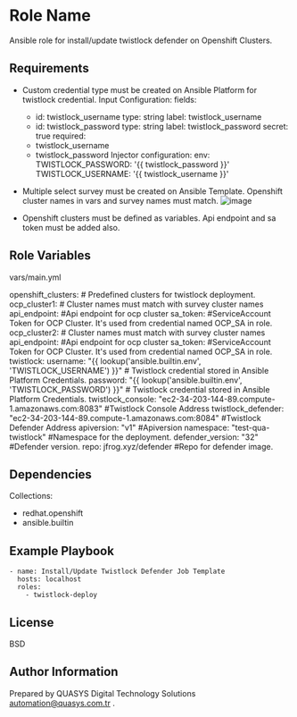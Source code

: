 Role Name
=========

Ansible role for install/update twistlock defender on Openshift Clusters.

Requirements
------------

- Custom credential type must be created on Ansible Platform for twistlock credential.
Input Configuration:
fields:
  - id: twistlock_username
    type: string
    label: twistlock_username
  - id: twistlock_password
    type: string
    label: twistlock_password
    secret: true
required:
  - twistlock_username
  - twistlock_password
Injector configuration:
env:
  TWISTLOCK_PASSWORD: '{{ twistlock_password }}'
  TWISTLOCK_USERNAME: '{{ twistlock_username }}'

- Multiple select survey must be created on Ansible Template. Openshift cluster names in vars and survey names must match.
![image](https://github.com/user-attachments/assets/dcd6d264-95b9-432c-b999-4a689f885f99)

- Openshift clusters must be defined as variables. Api endpoint and sa token must be added also.

Role Variables
--------------

vars/main.yml

openshift_clusters:   # Predefined clusters for twistlock deployment.
  ocp_cluster1:  # Cluster names must match with survey cluster names
    api_endpoint: #Api endpoint for ocp cluster
    sa_token:  #ServiceAccount Token for OCP Cluster. It's used from credential named OCP_SA in role.
  ocp_cluster2: # Cluster names must match with survey cluster names
    api_endpoint: #Api endpoint for ocp cluster
    sa_token: #ServiceAccount Token for OCP Cluster. It's used from credential named OCP_SA in role.
twistlock:
  username: "{{ lookup('ansible.builtin.env', 'TWISTLOCK_USERNAME') }}"  # Twistlock credential stored in Ansible Platform Credentials.
  password: "{{ lookup('ansible.builtin.env', 'TWISTLOCK_PASSWORD') }}"  # Twistlock credential stored in Ansible Platform Credentials.
twistlock_console: "ec2-34-203-144-89.compute-1.amazonaws.com:8083" #Twistlock Console Address
twistlock_defender: "ec2-34-203-144-89.compute-1.amazonaws.com:8084" #Twistlock Defender Address
apiversion: "v1" #Apiversion
namespace: "test-qua-twistlock"  #Namespace for the deployment.
defender_version: "32"  #Defender version.
repo: jfrog.xyz/defender #Repo for defender image.

Dependencies
------------
Collections:
- redhat.openshift
- ansible.builtin

Example Playbook
----------------

    - name: Install/Update Twistlock Defender Job Template
      hosts: localhost
      roles:
        - twistlock-deploy

License
-------

BSD

Author Information
------------------

Prepared by QUASYS Digital Technology Solutions <automation@quasys.com.tr> .
